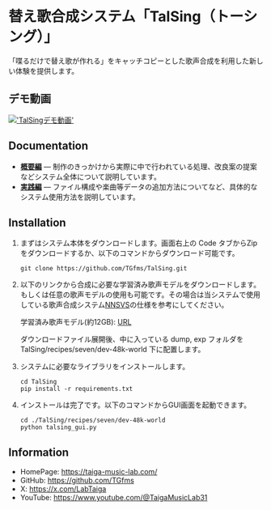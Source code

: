 # 替え歌合成システム「TalSing（トーシング）」
「喋るだけで替え歌が作れる」をキャッチコピーとした歌声合成を利用した新しい体験を提供します。  
## デモ動画
[!['TalSingデモ動画'](https://github.com/user-attachments/assets/ae5c8aad-43cb-4c10-97e7-32de75e7702f)](https://youtu.be/74o4dHv1goM)


## Documentation

- [**概要編**][docs-overview] &mdash; 制作のきっかけから実際に中で行われている処理、改良案の提案などシステム全体について説明しています。
- [**実践編**][docs-using] &mdash; ファイル構成や楽曲等データの追加方法についてなど、具体的なシステム使用方法を説明しています。

## Installation
1. まずはシステム本体をダウンロードします。画面右上の Code タブからZipをダウンロードするか、以下のコマンドからダウンロード可能です。
   
   ```
   git clone https://github.com/TGfms/TalSing.git
   ```
    
2. 以下のリンクから合成に必要な学習済み歌声モデルをダウンロードします。
   もしくは任意の歌声モデルの使用も可能です。その場合は当システムで使用している歌声合成システム[NNSVS][nnsvs]の仕様を参考にしてください。
   
    学習済み歌声モデル(約12GB): [URL][learned-model]

   ダウンロードファイル展開後、中に入っている dump, exp フォルダを TalSing/recipes/seven/dev-48k-world 下に配置します。

3. システムに必要なライブラリをインストールします。

   ```
   cd TalSing
   pip install -r requirements.txt
   ```

4. インストールは完了です。以下のコマンドからGUI画面を起動できます。

   ```
   cd ./TalSing/recipes/seven/dev-48k-world
   python talsing_gui.py
   ```

## Information
- HomePage: https://taiga-music-lab.com/  
- GitHub: https://github.com/TGfms  
- X: https://x.com/LabTaiga  
- YouTube: https://www.youtube.com/@TaigaMusicLab31  


[docs-overview]: https://taiga-music-lab.com/%e6%9b%bf%e3%81%88%e6%ad%8c%e5%90%88%e6%88%90%e3%82%b7%e3%82%b9%e3%83%86%e3%83%a0%e3%80%8ctalsing%e3%80%8d%e3%81%ab%e9%96%a2%e3%81%99%e3%82%8b%e3%81%82%e3%82%8c%e3%81%93%e3%82%8c%e3%82%92%e3%81%be/
[docs-using]: https://taiga-music-lab.com/%e3%80%90%e5%ae%9f%e8%b7%b5%e7%b7%a8%e3%80%91%e9%96%8b%e7%99%ba%e3%82%92%e6%83%b3%e5%ae%9a%e3%81%97%e3%81%9ftalsing%e3%81%ae%e4%bd%bf%e3%81%84%e6%96%b9%e8%a7%a3%e8%aa%ac/
[nnsvs]: https://nnsvs.github.io/
[learned-model]: https://taiga-music-lab.com/
